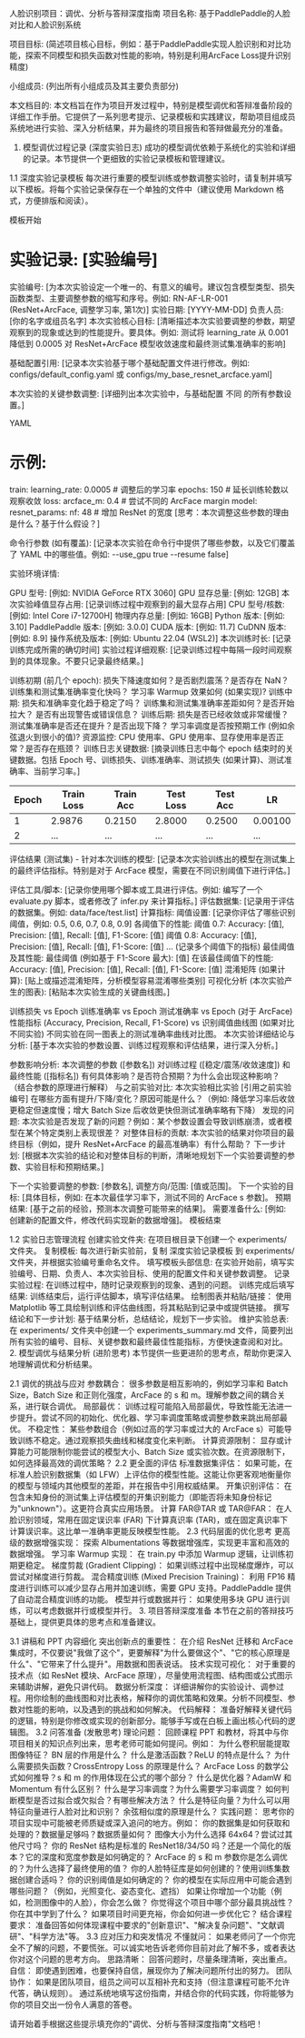 人脸识别项目：调优、分析与答辩深度指南
项目名称: 基于PaddlePaddle的人脸对比和人脸识别系统

项目目标: (简述项目核心目标，例如：基于PaddlePaddle实现人脸识别和对比功能，探索不同模型和损失函数对性能的影响，特别是利用ArcFace Loss提升识别精度)

小组成员: (列出所有小组成员及其主要负责部分)

本文档目的:
本文档旨在作为项目开发过程中，特别是模型调优和答辩准备阶段的详细工作手册。它提供了一系列思考提示、记录模板和实践建议，帮助项目组成员系统地进行实验、深入分析结果，并为最终的项目报告和答辩做最充分的准备。

1. 模型调优过程记录 (深度实验日志)
成功的模型调优依赖于系统化的实验和详细的记录。本节提供一个更细致的实验记录模板和管理建议。

1.1 深度实验记录模板
每次进行重要的模型训练或参数调整实验时，请复制并填写以下模板。将每个实验记录保存在一个单独的文件中（建议使用 Markdown 格式，方便排版和阅读）。

模板开始

# 实验记录: [实验编号]

实验编号: [为本次实验设定一个唯一的、有意义的编号。建议包含模型类型、损失函数类型、主要调整参数的缩写和序号。例如: RN-AF-LR-001 (ResNet+ArcFace, 调整学习率, 第1次)]
实验日期: [YYYY-MM-DD]
负责人员: [你的名字或组员名字]
本次实验核心目标: [清晰描述本次实验要调整的参数，期望观察到的现象或达到的性能提升。要具体。例如: 测试将 learning_rate 从 0.001 降低到 0.0005 对 ResNet+ArcFace 模型收敛速度和最终测试集准确率的影响]

基础配置引用:
[记录本次实验基于哪个基础配置文件进行修改。例如: configs/default_config.yaml 或 configs/my_base_resnet_arcface.yaml]

本次实验的关键参数调整:
[详细列出本次实验中，与基础配置 不同 的所有参数设置。]

YAML

# 示例:
train:
  learning_rate: 0.0005 # 调整后的学习率
  epochs: 150      # 延长训练轮数以观察收敛
loss:
  arcface_m: 0.4   # 尝试不同的 ArcFace margin
model:
  resnet_params:
    nf: 48       # 增加 ResNet 的宽度
[思考：本次调整这些参数的理由是什么？基于什么假设？]

命令行参数 (如有覆盖):
[记录本次实验在命令行中提供了哪些参数，以及它们覆盖了 YAML 中的哪些值。例如: --use_gpu true --resume false]

实验环境详情:

GPU 型号: [例如: NVIDIA GeForce RTX 3060]
GPU 显存总量: [例如: 12GB]
本次实验峰值显存占用: [记录训练过程中观察到的最大显存占用]
CPU 型号/核数: [例如: Intel Core i7-12700H]
物理内存总量: [例如: 16GB]
Python 版本: [例如: 3.10]
PaddlePaddle 版本: [例如: 3.0.0]
CUDA 版本: [例如: 11.7]
CuDNN 版本: [例如: 8.9]
操作系统及版本: [例如: Ubuntu 22.04 (WSL2)]
本次训练时长: [记录训练完成所需的确切时间]
实验过程详细观察:
[记录训练过程中每隔一段时间观察到的具体现象。不要只记录最终结果。]

训练初期 (前几个 epoch):
损失下降速度如何？是否剧烈震荡？是否存在 NaN？
训练集和测试集准确率变化快吗？
学习率 Warmup 效果如何 (如果实现)?
训练中期:
损失和准确率变化趋于稳定了吗？
训练集和测试集准确率差距如何？是否开始拉大？
是否有出现警告或错误信息？
训练后期:
损失是否已经收敛或非常缓慢？
测试集准确率是否还在提升？是否出现下降？
学习率调度是否按预期工作 (例如余弦退火到很小的值)?
资源监控: CPU 使用率、GPU 使用率、显存使用率是否正常？是否存在瓶颈？
训练日志关键数据:
[摘录训练日志中每个 epoch 结束时的关键数据。包括 Epoch 号、训练损失、训练准确率、测试损失 (如果计算)、测试准确率、当前学习率。]

Epoch | Train Loss | Train Acc | Test Loss | Test Acc | LR
------|------------|-----------|-----------|----------|----
1     | 2.9876     | 0.2150    | 2.8000    | 0.2500   | 0.00100
2     | ...        | ...       | ...       | ...      | ...
评估结果 (测试集) - 针对本次训练的模型:
[记录本次实验训练出的模型在测试集上的最终评估指标。特别是对于 ArcFace 模型，需要在不同识别阈值下进行评估。]

评估工具/脚本: [记录你使用哪个脚本或工具进行评估。例如: 编写了一个 evaluate.py 脚本，或者修改了 infer.py 来计算指标。]
评估数据集: [记录用于评估的数据集。例如: data/face/test.list]
计算指标:
阈值设置: [记录你评估了哪些识别阈值，例如: 0.5, 0.6, 0.7, 0.8, 0.9]
各阈值下的性能:
阈值 0.7: Accuracy: [值], Precision: [值], Recall: [值], F1-Score: [值]
阈值 0.8: Accuracy: [值], Precision: [值], Recall: [值], F1-Score: [值]
... (记录多个阈值下的指标)
最佳阈值及其性能:
最佳阈值 (例如基于 F1-Score 最大): [值]
在该最佳阈值下的性能: Accuracy: [值], Precision: [值], Recall: [值], F1-Score: [值]
混淆矩阵 (如果计算): [贴上或描述混淆矩阵，分析模型容易混淆哪些类别]
可视化分析 (本次实验产生的图表):
[粘贴本次实验生成的关键曲线图。]

训练损失 vs Epoch
训练准确率 vs Epoch
测试准确率 vs Epoch
(对于 ArcFace) 性能指标 (Accuracy, Precision, Recall, F1-Score) vs 识别阈值曲线图
(如果对比不同实验) 不同实验在同一图表上的测试准确率曲线对比图。
本次实验详细结论与分析:
[基于本次实验的参数设置、训练过程观察和评估结果，进行深入分析。]

参数影响分析: 本次调整的参数 ([参数名]) 对训练过程 ([稳定/震荡/收敛速度]) 和最终性能 ([指标名]) 有何具体影响？是否符合预期？为什么会出现这种影响？（结合参数的原理进行解释）
与之前实验对比: 本次实验相比实验 [引用之前实验编号] 在哪些方面有提升/下降/变化？原因可能是什么？（例如: 降低学习率后收敛更稳定但速度慢；增大 Batch Size 后收敛更快但测试准确率略有下降）
发现的问题: 本次实验是否发现了新的问题？例如：某个参数设置会导致训练崩溃，或者模型在某个特定类别上表现很差？
对整体目标的贡献: 本次实验的结果对你项目的最终目标（例如，提升 ResNet+ArcFace 的最高准确率）有什么帮助？
下一步计划:
[根据本次实验的结论和对整体目标的判断，清晰地规划下一个实验要调整的参数、实验目标和预期结果。]

下一个实验要调整的参数: [参数名], 调整方向/范围: [值或范围]。
下一个实验的目标: [具体目标，例如: 在本次最佳学习率下，测试不同的 ArcFace s 参数]。
预期结果: [基于之前的经验，预测本次调整可能带来的结果]。
需要准备什么: [例如: 创建新的配置文件，修改代码实现新的数据增强]。
模板结束

1.2 实验日志管理流程
创建实验文件夹: 在项目根目录下创建一个 experiments/ 文件夹。
复制模板: 每次进行新实验前，复制 深度实验记录模板 到 experiments/ 文件夹，并根据实验编号重命名文件。
填写模板头部信息: 在实验开始前，填写实验编号、日期、负责人、本次实验目标、使用的配置文件和关键参数调整。
记录实验过程: 在训练过程中，随时记录观察到的现象、遇到的问题。
训练完成后填写结果: 训练结束后，运行评估脚本，填写评估结果。
绘制图表并粘贴/链接： 使用 Matplotlib 等工具绘制训练和评估曲线图，将其粘贴到记录中或提供链接。
撰写结论和下一步计划: 基于结果分析，总结结论，规划下一步实验。
维护实验总表: 在 experiments/ 文件夹中创建一个 experiments_summary.md 文件，简要列出所有实验的编号、目标、关键参数和最终最佳性能指标，方便快速查阅和对比。
2. 模型调优与结果分析 (进阶思考)
本节提供一些更进阶的思考点，帮助你更深入地理解调优和分析结果。

2.1 调优的挑战与应对
参数耦合： 很多参数是相互影响的，例如学习率和 Batch Size，Batch Size 和正则化强度，ArcFace 的 s 和 m。理解参数之间的耦合关系，进行联合调优。
局部最优： 训练过程可能陷入局部最优，导致性能无法进一步提升。尝试不同的初始化、优化器、学习率调度策略或调整参数来跳出局部最优。
不稳定性： 某些参数组合（例如过高的学习率或过大的 ArcFace s）可能导致训练不稳定。通过观察损失曲线和梯度变化来判断。
计算资源限制： 显存或计算能力可能限制你能尝试的模型大小、Batch Size 或实验次数。在资源限制下，如何选择最高效的调优策略？
2.2 更全面的评估
标准数据集评估： 如果可能，在标准人脸识别数据集（如 LFW）上评估你的模型性能。这能让你更客观地衡量你的模型与领域内其他模型的差距，并在报告中引用权威结果。
开集识别评估： 在包含未知身份的测试集上评估模型的开集识别能力（即能否将未知身份标记为"unknown"）。这更符合真实应用场景。
计算 FAR@TAR 或 TAR@FAR： 在人脸识别领域，常用在固定误识率 (FAR) 下计算真识率 (TAR)，或在固定真识率下计算误识率。这比单一准确率更能反映模型性能。
2.3 代码层面的优化思考
更高级的数据增强实现： 探索 Albumentations 等数据增强库，实现更丰富和高效的数据增强。
学习率 Warmup 实现： 在 train.py 中添加 Warmup 逻辑，让训练初期更稳定。
梯度剪裁 (Gradient Clipping)： 如果训练过程中出现梯度爆炸，可以尝试对梯度进行剪裁。
混合精度训练 (Mixed Precision Training)： 利用 FP16 精度进行训练可以减少显存占用并加速训练，需要 GPU 支持。PaddlePaddle 提供了自动混合精度训练的功能。
模型并行或数据并行： 如果使用多块 GPU 进行训练，可以考虑数据并行或模型并行。
3. 项目答辩深度准备
本节在之前的答辩技巧基础上，提供更具体的思考点和准备建议。

3.1 讲稿和 PPT 内容细化
突出创新点的重要性： 在介绍 ResNet 迁移和 ArcFace 集成时，不仅要说"我做了这个"，更要解释"为什么要做这个"、"它的核心原理是什么"、"它带来了什么提升"。用数据和图表说话。
技术实现可视化： 对于重要的技术点（如 ResNet 模块、ArcFace 原理），尽量使用流程图、结构图或公式图示来辅助讲解，避免只讲代码。
数据分析深度： 详细讲解你的实验设计、调参过程。用你绘制的曲线图和对比表格，解释你的调优策略和效果。分析不同模型、参数对性能的影响，以及遇到的挑战和如何解决。
代码解释： 准备好解释关键代码的逻辑，特别是你修改或实现的创新部分。能够手写或在白板上画出核心代码的逻辑图。
3.2 问答准备 (发散思考)
理论问题： 回顾课程 PPT 和教材，将其中与你项目相关的知识点列出来，思考老师可能如何提问。例如：
为什么卷积层能提取图像特征？
BN 层的作用是什么？
什么是激活函数？ReLU 的特点是什么？
为什么需要损失函数？CrossEntropy Loss 的原理是什么？
ArcFace Loss 的数学公式如何推导？s 和 m 的作用体现在公式的哪个部分？
什么是优化器？AdamW 和 Momentum 有什么区别？
什么是学习率调度？为什么需要学习率调度？
如何判断模型是否过拟合或欠拟合？有哪些解决方法？
什么是特征向量？为什么可以用特征向量进行人脸对比和识别？
余弦相似度的原理是什么？
实践问题： 思考你的项目实现中可能被老师质疑或深入追问的地方。例如：
你的数据集是如何获取和处理的？数据量足够吗？数据质量如何？
图像大小为什么选择 64x64？尝试过其他尺寸吗？
你的 ResNet 结构是标准的 ResNet18/34/50 吗？还是一个简化的版本？它的深度和宽度参数是如何确定的？
ArcFace 的 s 和 m 参数你是怎么调优的？为什么选择了最终使用的值？
你的人脸特征库是如何创建的？使用训练集数据创建合适吗？
你的识别阈值是如何确定的？
你的模型在实际应用中可能会遇到哪些问题？（例如，光照变化、姿态变化、遮挡）
如果让你增加一个功能（例如，检测图像中的人脸），你会怎么做？
你觉得这个项目中哪个部分最具挑战性？你在其中学到了什么？
如果项目时间更充裕，你会如何进一步优化它？
结合课程要求： 准备回答如何体现课程中要求的"创新意识"、"解决复杂问题"、"文献调研"、"科学方法"等。
3.3 应对压力和突发情况
不懂就问： 如果老师问了一个你完全不了解的问题，不要慌张。可以诚实地告诉老师你目前对此了解不多，或者表达你对这个问题的思考方向。
思路清晰： 回答问题时，尽量条理清晰，突出重点。
自信： 即使遇到困难，也要保持自信，展现你为了解决问题所付出的努力。
团队协作： 如果是团队项目，组员之间可以互相补充和支持（但注意课程可能不允许代答，确认规则）。
通过系统地填写这份指南，并结合你的代码实践，你将能够为你的项目交出一份令人满意的答卷。

请开始着手根据这些提示填充你的"调优、分析与答辩深度指南"文档吧！ 
